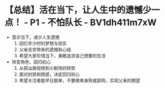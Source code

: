 # 【总结】活在当下，让人生中的遗憾少一点！ - P1 - 不怕队长 - BV1dh411m7xW

-   意识当下，减少人生遗憾
    1.  回忆年少时的梦想与现实
    2.  父亲去世带来的遗憾和心结
    3.  希望大家珍惜当下，勇敢追求自己想要的生活
-   转变角色，回归初心
    1.  从搭讪类视频到小剧场的转型
    2.  面对封禁和困惑，决定回归初心
    3.  希望关注者能早日脱单，不要做单身狗或舔狗，实现父亲的期望